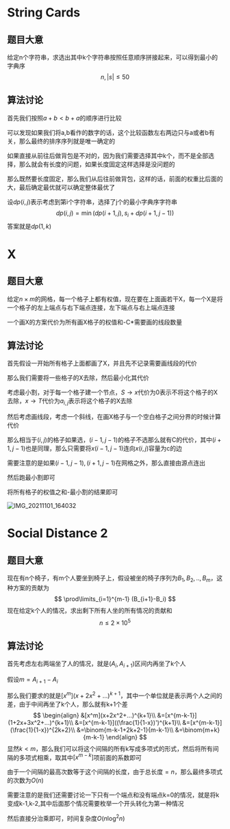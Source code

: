 # **String Cards**

## 题目大意

给定n个字符串，求选出其中k个字符串按照任意顺序拼接起来，可以得到最小的字典序
$$
n,|s|\leq 50
$$

## 算法讨论

首先我们按照$a+b<b+a$的顺序进行比较

可以发现如果我们将a,b看作的数字的话，这个比较函数左右两边只与a或者b有关，那么最终的排序序列就是唯一确定的

如果直接从前往后做背包是不对的，因为我们需要选择其中k个，而不是全部选择，那么就会有长度的问题，如果长度固定这样选择是没问题的

那么既然要长度固定，那么我们从后往前做背包，这样的话，前面的权重比后面的大，最后确定最优就可以确定整体最优了

设$dp(i,j)$表示考虑到第i个字符串，选择了j个的最小字典序字符串
$$
dp(i,j)=\min(dp(i+1,j),s_i+dp(i+1,j-1))
$$
答案就是$dp(1,k)$

# X

## 题目大意

给定$n\times m$的网格，每一个格子上都有权值，现在要在上面画若干X，每一个X是将一个格子的左上端点与右下端点连接，左下端点与右上端点连接

一个画X的方案代价为所有画X格子的权值和-C*需要画的线段数量

## 算法讨论

首先假设一开始所有格子上面都画了X，并且先不记录需要画线段的代价

那么我们需要将一些格子的X去除，然后最小化其代价

考虑最小割，对于每一个格子建一个节点，$S\rightarrow x$代价为0表示不将这个格子的X去除，$x\rightarrow T$代价为$a_{i,j}$表示将这个格子的X去除

然后考虑画线段，考虑一个斜线，在画X格子与一个空白格子之间分界的时候计算代价

那么相当于$(i,j)$的格子如果选，$(i-1,j-1)$的格子不选那么就有C的代价，其中$(i+1,j-1)$也是同理，那么只需要将$x(i-1,j-1)$连向$x(i,j)$容量为c的边

需要注意的是如果$(i-1,j-1),(i+1,j-1)$在网格之外，那么直接由源点连出

然后跑最小割即可

将所有格子的权值之和-最小割的结果即可

![IMG_20211101_164032](D:\Blog\image\IMG_20211101_164032-16357561279471.jpg)

# Social Distance 2

## 题目大意

现在有n个椅子，有m个人要坐到椅子上，假设被坐的椅子序列为$B_1,B_2,..,B_m$，这种方案的贡献为
$$
\prod\limits_{i=1}^{m-1} (B_{i+1}-B_i)
$$
现在给定k个人的情况，求出剩下所有人坐的所有情况的贡献和
$$
n\leq 2\times 10^5
$$

## 算法讨论

首先考虑左右两端坐了人的情况，就是$(A_i,A_{i+1})$区间内再坐了k个人

假设$m=A_{i+1}-A_i$

那么我们要求的就是$[x^m](x+2x^2+...)^{k+1}$，其中一个单位就是表示两个人之间的差，由于中间再坐了k个人，那么就有k+1个差
$$
\begin{align}
&[x^m](x+2x^2+...)^{k+1}\\
&=[x^{m-k-1}](1+2x+3x^2+...)^{k+1}\\
&=[x^{m-k-1}]((\frac{1}{1-x})')^{k+1}\\
&=[x^{m-k-1}](\frac{1}{1-x})^{2k+2}\\
&=\binom{m-k-1+2k+2-1}{m-k-1}\\
&=\binom{m+k}{m-k-1}
\end{align}
$$
显然$k<m$，那么我们可以将这个间隔的所有k写成多项式的形式，然后将所有间隔的多项式相乘，取其中$[x^{m-k}]$项前面的系数即可

由于一个间隔的最高次数等于这个间隔的长度，由于总长度$=n$，那么最终多项式的次数为$O(n)$

需要注意的是我们还需要讨论一下只有一个端点和没有端点k=0的情况，就是将k变成k-1,k-2,其中后面那个情况需要枚举一个开头转化为第一种情况

然后直接分治乘即可，时间复杂度$O(n\log ^2n )$
